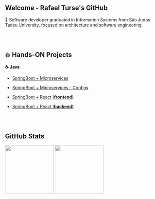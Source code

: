## Welcome - Rafael Turse's GitHub

💬 Software developer graduated in Information Systems from São Judas Tadeu University, focused on architecture and software engineering.

<br>
<br>

##  :boom: Hands-ON Projects
**☕ Java**
- [SpringBoot + Microservices](https://github.com/rafaelturse/hands-on-java-spring-microservice)
- [SpringBoot + Microservices - Configs](https://github.com/rafaelturse/hands-on-java-spring-microservice-configs)

- [SpringBoot + React (**frontend**)](https://github.com/rafaelturse/hands-on-springboot-react-school-app)
- [SpringBoot + React (**backend**)](https://github.com/rafaelturse/hands-on-springboot-react-school)

<br>
<br>

## GitHub Stats
<div>
  <img height="160em"   
       align="center" src="https://github-readme-stats.vercel.app/api?username=rafaelturse&show_icons=true&theme=highcontrast&include_all_commits=true&count_private=true"
  >
  <img height="160em" 
       align="center" 
       src="https://github-readme-stats.vercel.app/api/top-langs/?username=rafaelturse&&layout=compact&hide=shell&theme=highcontrast"
  >
</div>

<br>

